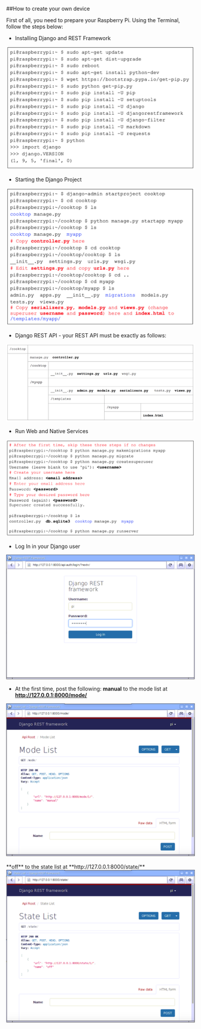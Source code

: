 ##How to create your own device

First of all, you need to prepare your Raspberry Pi. Using the Terminal, follow the steps below:

* Installing Django and REST Framework
<div style="text-align:center"><img src ="https://github.com/gabimachado/cooktop-IoT/blob/master/doc/django.png" /></div>

* Starting the Django Project
<div style="text-align:center"><img src ="https://github.com/gabimachado/cooktop-IoT/blob/master/doc/myapp.png" /></div>

* Django REST API - your REST API must be exactly as follows:
<div style="text-align:center"><img src ="https://github.com/gabimachado/cooktop-IoT/blob/master/doc/restapi.png" /></div>

* Run Web and Native Services
<div style="text-align:center"><img src ="https://github.com/gabimachado/cooktop-IoT/blob/master/doc/djangoserver.png" /></div>

* Log In in your Django user
<div style="text-align:center"><img src ="https://github.com/gabimachado/cooktop-IoT/blob/master/doc/admin.png" /></div>

* At the first time, post the following:
**manual** to the mode list at **http://127.0.0.1:8000/mode/**
<div style="text-align:center"><img src ="https://github.com/gabimachado/cooktop-IoT/blob/master/doc/mode.png" /></div>
<br>
**off** to the state list at **http://127.0.0.1:8000/state/**
<div style="text-align:center"><img src ="https://github.com/gabimachado/cooktop-IoT/blob/master/doc/state.png" /></div>
<br>



